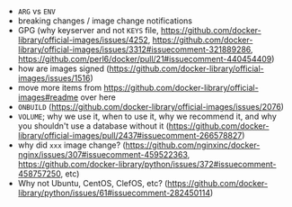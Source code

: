 - `ARG` vs `ENV`
- breaking changes / image change notifications
- GPG (why keyserver and not `KEYS` file, https://github.com/docker-library/official-images/issues/4252, https://github.com/docker-library/official-images/issues/3312#issuecomment-321889286, https://github.com/perl6/docker/pull/21#issuecomment-440454409)
- how are images signed (https://github.com/docker-library/official-images/issues/1516)
- move more items from https://github.com/docker-library/official-images#readme over here
- `ONBUILD` (https://github.com/docker-library/official-images/issues/2076)
- `VOLUME`; why we use it, when to use it, why we recommend it, and why you shouldn't use a database without it (https://github.com/docker-library/official-images/pull/2437#issuecomment-266578827)
- why did `xxx` image change? (https://github.com/nginxinc/docker-nginx/issues/307#issuecomment-459522363, https://github.com/docker-library/python/issues/372#issuecomment-458757250, etc)
- Why not Ubuntu, CentOS, ClefOS, etc? (https://github.com/docker-library/python/issues/61#issuecomment-282450114)
